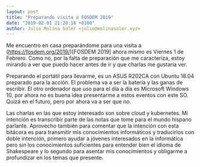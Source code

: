```yaml
---
layout: post
title: "Preparando visita a FOSDEM 2019"
date: "2019-02-01 21:28:18 +0100"
author: Julio Molina Soler <julio@molinasoler.xyz>
---
```


Me encuentro en casa preparándome para una visita a (https://fosdem.org/2019/)[FOSDEM 2019] ahora mismo es Viernes 1 de Febrero. Como no, por la falta de preparación que me caracteriza, estoy mirando a ver que puedo hacer antes de ir y que charlas me gustaría ver.

Preparando el portátil para llevarme, es un ASUS R202CA con Ubuntu 18.04 preparado para la acción. El problema va a ser la batería y las ganas de escribir. El otro ordenador que uso para el día a día es Microsoft Windows 10, por ahora no es buena idea presentarme a estos eventos con este SO. Quizá en el futuro, pero por ahora va a ser que no.

Las charlas en las que estoy interesado son sobre cloud y kubernetes. Mi intención es transcribir parte de las notas que tome para el mundo hispano parlante. Aprovecho también para comentar que la intención con esta bitácora es para transmitir mis conocimientos informáticos y traducirlos con doble intención, primero ayudar a jóvenes interesados en la informática pero sin los conocimientos suficientes para entender bien el idioma de Shakespeare y lo segundo para asentar mis conocimientos y obligarme a profundizar en los temas que presente.
